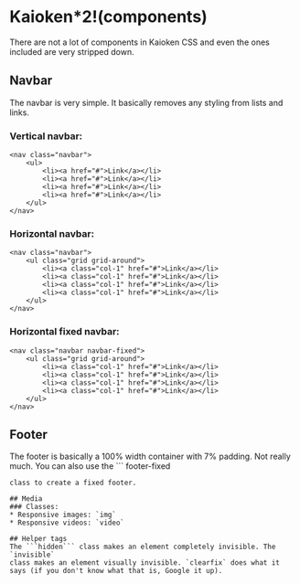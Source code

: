 # Kaioken*2!(components)

There are not a lot of components in Kaioken CSS and even the ones included
are very stripped down.

## Navbar

The navbar is very simple. It basically removes any styling from lists and links.

### Vertical navbar:
```
<nav class="navbar">
    <ul>
        <li><a href="#">Link</a></li>
        <li><a href="#">Link</a></li>
        <li><a href="#">Link</a></li>
        <li><a href="#">Link</a></li>
    </ul>
</nav>
```
### Horizontal navbar:
```
<nav class="navbar">
    <ul class="grid grid-around">
        <li><a class="col-1" href="#">Link</a></li>
        <li><a class="col-1" href="#">Link</a></li>
        <li><a class="col-1" href="#">Link</a></li>
        <li><a class="col-1" href="#">Link</a></li>
    </ul>
</nav>
```

### Horizontal fixed navbar:
```
<nav class="navbar navbar-fixed">
    <ul class="grid grid-around">
        <li><a class="col-1" href="#">Link</a></li>
        <li><a class="col-1" href="#">Link</a></li>
        <li><a class="col-1" href="#">Link</a></li>
        <li><a class="col-1" href="#">Link</a></li>
    </ul>
</nav>
```

## Footer

The footer is basically a 100% width container with 7% padding. Not really much.
You can also use the ```
footer-fixed
```
class to create a fixed footer.

## Media
### Classes:
* Responsive images: `img`
* Responsive videos: `video`

## Helper tags
The ```hidden``` class makes an element completely invisible. The `invisible`
class makes an element visually invisible. `clearfix` does what it says (if you don't know what that is, Google it up).
